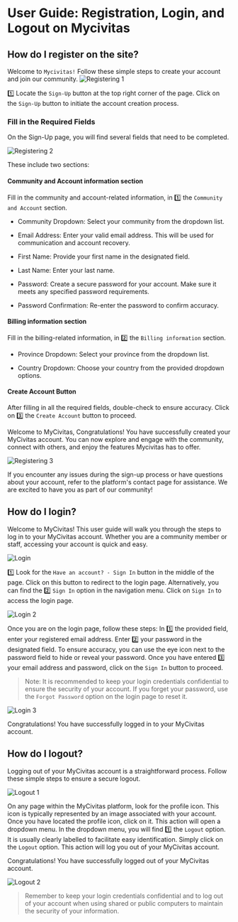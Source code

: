 # User Guide: Registration, Login, and Logout on Mycivitas

## How do I register on the site?

Welcome to `Mycivitas!` Follow these simple steps to create your account and join our community.
![Registering 1](./img/register-login-logout-1.png)

1️⃣ Locate the `Sign-Up` button at the top right corner of the page. Click on the `Sign-Up` button to initiate the account creation process.

### Fill in the Required Fields

On the Sign-Up page, you will find several fields that need to be completed. 

![Registering 2](./img/register-login-logout-2.png)

These include two sections:

#### Community and Account information section

Fill in the community and account-related information, in 1️⃣ the `Community and Account` section.

- Community Dropdown: Select your community from the dropdown list.

- Email Address: Enter your valid email address. This will be used for communication and account recovery.

- First Name: Provide your first name in the designated field.

- Last Name: Enter your last name.

- Password: Create a secure password for your account. Make sure it meets any specified password requirements.

- Password Confirmation: Re-enter the password to confirm accuracy.

#### Billing information section

Fill in the billing-related information, in 2️⃣ the `Billing information` section.

- Province Dropdown: Select your province from the dropdown list.

- Country Dropdown: Choose your country from the provided dropdown options.

#### Create Account Button

After filling in all the required fields, double-check to ensure accuracy. Click on 3️⃣ the `Create Account` button to proceed.

Welcome to MyCivitas, Congratulations! You have successfully created your MyCivitas account.
You can now explore and engage with the community, connect with others, and enjoy the features Mycivitas has to offer.

![Registering 3](./img/register-login-logout-3.png)

If you encounter any issues during the sign-up process or have questions about your account, refer to the platform's contact page for assistance. We are excited to have you as part of our community!

## How do I login?

Welcome to MyCivitas! This user guide will walk you through the steps to log in to your MyCivitas account. Whether you are a community member or staff, accessing your account is quick and easy.

![Login](./img/register-login-logout-4.png)

1️⃣ Look for the `Have an account? - Sign In` button in the middle of the page. Click on this button to redirect to the login page. Alternatively, you can find the 2️⃣ `Sign In` option in the navigation menu.
Click on `Sign In` to access the login page.

![Login 2](./img/register-login-logout-5.png)

Once you are on the login page, follow these steps:
In 1️⃣ the provided field, enter your registered email address. Enter 2️⃣ your password in the designated field. To ensure accuracy, you can use the eye icon next to the password field to hide or reveal your password. Once you have entered 3️⃣ your email address and password, click on the `Sign In` button to proceed.

>Note: It is recommended to keep your login credentials confidential to ensure the security of your account. If you forget your password, use the `Forgot Password` option on the login page to reset it.

![Login 3](./img/register-login-logout-6.png)

Congratulations! You have successfully logged in to your MyCivitas account.

## How do I logout?

Logging out of your MyCivitas account is a straightforward process. Follow these simple steps to ensure a secure logout.

![Logout 1](./img/register-login-logout-7.png)

On any page within the MyCivitas platform, look for the profile icon. This icon is typically represented by an image associated with your account. Once you have located the profile icon, click on it. This action will open a dropdown menu. In the dropdown menu, you will find 1️⃣ the `Logout` option. It is usually clearly labelled to facilitate easy identification. Simply click on the `Logout` option. This action will log you out of your MyCivitas account.

Congratulations! You have successfully logged out of your MyCivitas account.

![Logout 2](./img/register-login-logout-8.png)

>Remember to keep your login credentials confidential and to log out of your account when using shared or public computers to maintain the security of your information.
